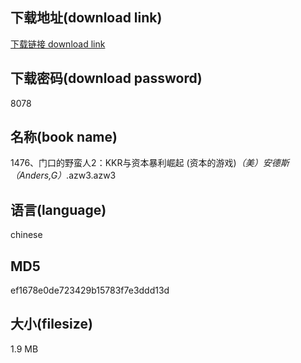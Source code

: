 ## 下载地址(download link)
[下载链接 download link](https://voluble-croquembouche-d321dc.netlify.app/?s=1476%E3%80%81%E9%97%A8%E5%8F%A3%E7%9A%84%E9%87%8E%E8%9B%AE%E4%BA%BA2%EF%BC%9AKKR%E4%B8%8E%E8%B5%84%E6%9C%AC%E6%9A%B4%E5%88%A9%E5%B4%9B%E8%B5%B7+%28%E8%B5%84%E6%9C%AC%E7%9A%84%E6%B8%B8%E6%88%8F%29_%EF%BC%88%E7%BE%8E%EF%BC%89%E5%AE%89%E5%BE%B7%E6%96%AF%EF%BC%88Anders%2CG%EF%BC%89_.azw3)

## 下载密码(download password)
8078

## 名称(book name)
1476、门口的野蛮人2：KKR与资本暴利崛起 (资本的游戏)_（美）安德斯（Anders,G）_.azw3.azw3

## 语言(language)
chinese

## MD5
ef1678e0de723429b15783f7e3ddd13d

## 大小(filesize)
1.9 MB
